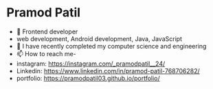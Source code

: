  # Pramod Patil
- 👀 Frontend developer
- web development, Android development, Java, JavaScript
- 🌱 I have recently completed my computer science and engineering
- 📫 How to reach me-
- instagram: https://instagram.com/_pramodpatil__24/
- Linkedin: https://www.linkedin.com/in/pramod-patil-768706282/
- portfolio: https://pramodpatil03.github.io/portfolio/

